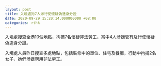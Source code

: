 ```yaml
---
layout: post
title: 入境處拘7人涉行使懷疑偽造身分證
date: 2020-09-29 15:20:14.000000000 +08:00
categories: rthk
---
```


入境處搜查全港10個地點，拘捕7名懷疑非法勞工，當中4人涉嫌管有及行使懷疑偽造身分證。

入境處人員昨日搜查多處地點，包括裝修中的單位、住宅及餐廳，行動中拘捕2名女子，她們涉嫌聘用非法勞工。
